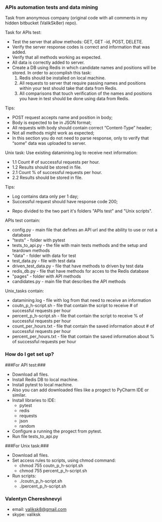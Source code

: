 ### APIs automation tests and data mining ###
Task from anonymous company (original code with all comments in my hidden bitbucket (ValikSk8er) repo).

Task for APIs test:
- Test the server that allow methods: GET, GET -id, POST, DELETE.
- Verify the server response codes is correct and information that was added.
- Verify that all methods working as expected.
- All data is correctly added to server.
- Create a DB using Redis in which candidate names and positions will be stored. In order to accomplish this task:
	1. Redis should be installed on local machine.
	2. All requests to server that require passing names and positions within your test should take that data from Redis.
	3. All comparisons that touch verification of the names and positions you have in test should be done using data from Redis.

Tips:
- POST request accepts name and position in body;
-  Body is expected to be in JSON format;
- All requests with body should contain correct “Content-Type” header;
- Not all methods might work as expected;
- In this section you do not need to parse response, only to verify that “some” data was uploaded to server.

Unix task:
Use existing datamining.log to receive next information:
- 1.1 Count # of successful requests per hour.
- 1.2 Results should be stored in file.
- 2.1 Count % of successful requests per hour.
- 2.2 Results should be stored in file.

Tips:
- Log contains data only per 1 day;
- Successful request should have response code 200;


* Repo divided to the two part it's folders "APIs test" and "Unix scripts".

APIs test contain:

- config.py				- main file that defines an API url and the ability to use or not a database
- "tests" 				- folder with pytest
-	tests_to_api.py 	- the file with main tests methods and the setup and teardown methods
- "data" 					- folder with data for test
-	test_data.py 		- file with test data
- 	driven_test_data.py - file that have methods to driven by test data
-	redis_db.py 		- file that have methods for acces to the Redis database 
- "pages"					- folder with API methods
-	candidates.py		- main file that describes the API methods

Unix_tasks contain:
- datamining.log			- file with log from that need to receive an information
- coutn_p_h-script.sh		- file that contain the script to receive # of successful requests per hour
- percent_p_h-script.sh	- file that contain the script to receive % of successful requests per hour
- count_per_hours.txt		- file that contain the saved information about # of successful requests per hour
- percent_per_hours.txt	- file that contain the saved information about % of successful requests per hour

### How do I get set up? ###
###For API test:###
- Download all files.
- Install Redis DB to local machine.
- Install pytest to local machine.
- Also you can add downloaded files like a progect to PyCharm IDE or similar.
- Install libraries to IDE:
	* pytest
	* redis
	* requests
	* json
	* random
- Configure a running the progect from pytest.
- Run file tests_to_api.py 

###For Unix task:###
- Download all files.
- Set access rules to scripts, using chmod command:
	* chmod 755 coutn_p_h-script.sh
	* chmod 755 percent_p_h-script.sh
- Run scripts:
	* ./coutn_p_h-script.sh
	* ./percent_p_h-script.sh


### Valentyn Chereshnevyi ###
* email: valiksk8@gmail.com
* skype: valiksk
